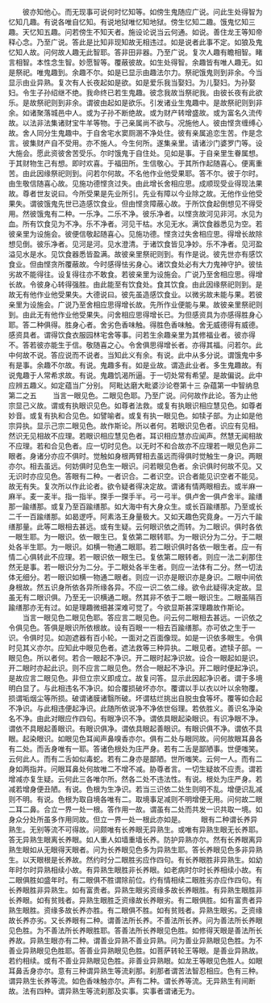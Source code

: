 <!-- { "loadSidebar": true } -->
　　彼亦知他心。而无现事可说何时忆知等。如傍生鬼随应广说。问此生处得智为忆知几趣。有说各唯自忆知。有说地狱唯忆知地狱。傍生忆知二趣。饿鬼忆知三趣。天忆知五趣。问若傍生不知天者。施设论说当云何通。如说。善住龙王等知帝释心念。乃至广说。答此是比知非现知故无相违过。如是说者此事不定。如狼及鬼忆知人故。问何故人趣无此智耶。答非田非器。乃至广说。复次人趣有瞻相智。睹言相智。本性念生智。妙愿智等。覆蔽彼故。如生处得智。余趣皆有唯人趣无。如是祭祀。唯鬼趣到。余趣不尔。如是已显示由趣法尔力。祭祀饿鬼则到非余。今当显示由业异熟。复次有人长夜起如是欲。如是爱乐我当娶妇。为儿娶妇。为孙娶妇。令生子孙绍继不绝。我命终已若生鬼趣。彼念我故当祭祀我。由彼长夜有此欲乐。是故祭祀则到非余。谓彼由起如是欲乐。引发诸业生鬼趣中。是故祭祀则到非余。如诸聚落城邑中人。或为子孙不断绝故。或为财产转增盛故。或为富名久流传故。以法非法集诸财宝牛羊等物。于己亲属尚不欲与。况施他人。彼由悭贪缠缚心故。舍人同分生鬼趣中。于自舍宅水窦厕溷不净处住。彼有亲属追恋生苦。作是念言。彼集财产自不受用。亦不施人。今生何所。遂集亲里。请诸沙门婆罗门等。设大施会。愿此资彼舍苦受乐。尔时饿鬼于自住处。见如是事。于自亲里生眷属想。于其财物生己有想。即时欢喜。于福田所。生信敬心。于其所作起随喜心。便离重苦。由此因缘祭祀则到。问若尔何故。不名他作业他受果耶。答不尔。彼于尔时。由生敬信随喜心故。见施功德悭贪过失。由此增长舍相应思。成顺现受业得现法果故。尊者世友说曰。今所受果是先业所引。先业有障以今业除之故。无他作业他受果失。谓彼饿鬼先世已造感饮食业。但由悭贪障蔽心故。于所饮食起倒想见不得受用。然彼饿鬼有二种。一乐净。二乐不净。彼乐净者。以悭贪故河见非河。水见为血。所有饮食见为不净。乐不净者。河见干枯。水见无水。满饮食器悉见为空。若彼亲里为设施会。彼便信敬起随喜心。见施功德。悭贪过失舍相应思。得增长故除想见倒。彼乐净者。见河是河。见水澄清。于诸饮食皆见净妙。乐不净者。见河盈溢见水是水。见饮食器悉皆盈满。故彼亲里祭祀则到。有作是说。彼先世亦有感饮食业。但由悭贪所覆蔽故。今时感得怯劣身心。诸饮食处必有大力鬼神守护。彼怯劣故不能得往。设复得往亦不敢食。若彼亲里为设施会。广说乃至舍相应思。得增长故。令彼身心转得强胜。由此能至有饮食处。食其饮食。由此因缘祭祀则到。是故无有他作业他受果失。大德说曰。彼先虽造感饮食业。以微劣故未能与果。若彼亲里为设施会。广说乃至舍相应思得增长故。先所作业便能与果。故彼亲里祭祀则到。由此无有他作业他受果失。问舍相应思得增长已。为但感资具为亦感得胜身心耶。答二种俱得。胜身心者。舍劣色香味触。得胜色香味触。舍无威德得有威德。感资具者。谓得饮食衣服园林宅舍等事。问若生余趣亲里为其修福业者。彼亦得不。答若彼亦能生于信。敬随喜之心。令舍俱思得增长者。亦得其福。问若尔。此中何故不说。答应说而不说者。当知此义有余。有说。此中从多分说。谓饿鬼中多有是事。余趣不尔故。有说。鬼趣多有。如是业故。谓造此业者。多生鬼趣故。有说鬼趣于人常希求故。有说。鬼趣饥渴所逼。于一切处常有希望。是故偏说。此中应辨五趣义。如定蕴当广分别。
阿毗达磨大毗婆沙论卷第十三
杂蕴第一中智纳息第二之五
　　当言一眼见色。二眼见色耶。乃至广说。问何故作此论。答为止他宗显己义故。谓或有执眼识见色。如尊者法救。或复有执眼识相应慧见色。如尊者妙音。或复有执和合见色。如譬喻者。或复有执一眼见色。如犊子部。为止如是他宗异执。显示己宗二眼见色。故作斯论。所以者何。若眼识见色者。识应有见相。然识无见相故不应理。若眼识相应慧见色者。耳识相应慧亦应闻声。然慧无闻相故不应理。若和合见色者。应一切时见色。以无时不和合故亦不应理若一眼见色非二眼者。身诸分亦应不俱时。觉触如身根两臂相去虽远而得俱时觉触生一身识。两眼亦尔。相去虽远。何妨俱时见色生一眼识。问若眼见色者。余识俱时何故不见。又无识时亦应见色。答眼有二种。一者识合。二者识空。识合者能见识空者不能见。故无有失。复次所以作此论者。欲令疑者得决定故。谓诸有情两眼相去。或半麻一麻半。麦一麦半。指一指半。搩手一搩手半。弓一弓半。俱卢舍一俱卢舍半。踰缮那一踰缮那。或复乃至百踰缮那。如大海中有大身众生。或长百踰缮那。乃至或长二千一百踰缮那。如曷逻呼。阿素洛王身量极大。又如天趣色究竟身。一万六千踰缮那量。此等二眼相去甚远。或有生疑。云何眼识依之而转。为二眼识。俱时各依一眼生耶。为一眼识。依一眼生已。复依第二眼转耶。为一眼识分为二分。于二眼处各半生耶。为一眼识。如横一物通二眼耶。若二眼识俱时各依一眼生者。应一有情二心俱转此不应理。若一眼识依一眼生已。复依第二眼转者。则应一法二刹那住然无是事。若一眼识分为二分。于二眼处各半生者。则应一法体有二分。然一切法体无细分。若一眼识如横一物通二眼者。则应一识亦是眼识亦是身识。二眼中间依身根故。然五识身所依各异所缘各异。不应一识二依二缘。欲令此疑得决定故。显虽无有二眼识俱。乃至无一识横通二眼。然其非不依于二眼一眼识生。二眼虽隔百踰缮那亦无有过。如是理趣微细甚深难可觉了。今欲显斯甚深理趣故作斯论。
　　当言一眼见色二眼见色耶。答应言二眼见色。问云何二眼相去甚远。一识依之令俱见色。答俱是眼识所依根故。设有百眼一一相去百踰缮那。亦可依之生于一识。令俱时见。如迦遮器有百小轮。一面对之百面像现。如是一识依多眼生。令俱时见其义亦尔。应知此中眼见色者。遮法救等三种异执。二眼见者。遮犊子部。一眼见色。所以者何。若合一眼起不净识。开二眼时起净识故。设合一眼起如是识。开二眼时亦起此识。则不应言二眼见色。然合一眼起不净识。开二眼时便起净识。是故应言二眼见色。非但立宗义即成立。故复问答。显示此因起净识者。谓于多境明白显了。与此相违名不净识。如合覆损破坏亦尔。覆谓以手以衣以叶以余物覆。损谓垢烟尘等所损。破谓诸膜诸翳所破。坏谓枯烂挑出自脱虫食等坏。覆等如合起不净识。与此相违便起净识。此随所依说净不净依世俗理。若依胜义。善识名净染名不净。由此对眼应作四句。有眼净识不净。谓依具眼起染眼识。有识净眼不净。谓依不具眼起善眼识。有眼识俱净。谓依具眼起善眼识。有眼识俱不净。谓依不具眼。起染眼识。如眼见色耳闻声鼻嗅香亦尔。俱有二处与眼同故。问何故眼耳鼻各有二处。而舌身唯有一耶。答诸色根处为庄严身。若有二舌是鄙陋事。世便嗤笑。云何此人。而有二舌如似毒蛇。若有二身亦是鄙陋。世所嗤笑。云何一人。而有二身如两指并。问眼耳鼻处何故唯二不增不减。胁尊者言。一切生疑故不应责。谓若增减亦复生疑。云何此三各唯尔所。然各二处不违法性。有说。根处为庄严身。若减若增身便丑陋。有说。色根为生净识。若当三识依二处生则明不乱。增便识乱减则不明。有说。色根为取自境各唯有二。取境事足减则不明增便无用。问何故二眼二耳二鼻。合立一界一处一根。答作用一故。谓虽有二处而共发一识共取一境。如身众分处所虽多作用同故。但立一界一处一根此亦如是。
　　眼有二种谓长养异熟生。无别等流不可得故。问颇唯有长养眼无异熟生。或唯有异熟生眼无长养耶。答无异熟生眼离长养眼。如人重人如墙重墙长养。防护异熟亦尔。然有长养眼离异熟生眼如从无眼得天眼者。问为长养眼见色多为异熟生耶。答长养眼见色多非异熟生。以天眼根是长养故。然约时分二眼胜劣应作四句。有长养眼胜非异熟生。如幼年时尔时异熟相续小故。有异熟生眼胜非长养眼。如老病时尔时长养相续小故。有二眼俱胜如盛年时。有二眼俱不胜谓除前位。约有情相续二眼胜劣亦应作四句。有长养眼胜非异熟生。如有富贵者。异熟生眼劣资缘多故长养眼胜。有异熟生眼胜非长养眼。如有贫贱者。异熟生眼胜乏资缘故长养眼劣。有二眼俱胜。如有富贵者异熟生眼胜。资缘多故长养亦胜。有二眼俱不胜。如有贫贱者。异熟生眼劣。乏资缘故长养亦劣。又长养眼有二种。谓善法所长养。不善法所长养。问为善法所长养眼见色胜。为不善法所长养眼胜耶。答善法所长养眼见色胜。如修得天眼是善法所长养故。异熟生眼亦有二种。谓善业异熟不善业异熟。问为善业异熟眼见色胜。为不善业异熟眼见色胜耶。答善业异熟眼见色胜。如菩萨转轮王等眼。是善业异熟故。若约相续。或有不善业异熟眼见色胜。非善业异熟眼。如龙王等眼见色胜人。如眼耳鼻舌身亦尔。意有三种谓异熟生等流刹那。刹那者谓苦法智忍相应。色有三种。谓异熟生长养等流。如色香味触亦尔。声有二种。谓长养等流。无异熟生有间断故。法有四种。谓异熟生等流刹那及实事。实事者谓诸无为。
